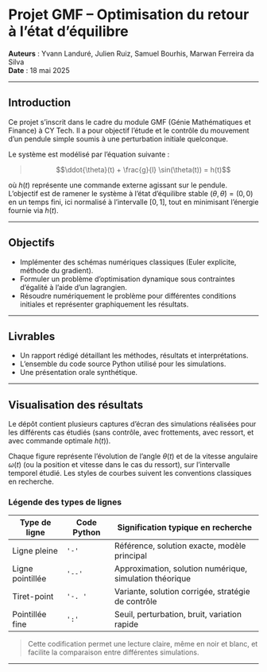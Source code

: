 # Projet GMF – Optimisation du retour à l’état d’équilibre

**Auteurs** : Yvann Landuré, Julien Ruiz, Samuel Bourhis, Marwan Ferreira da Silva  
**Date** : 18 mai 2025  

---

## Introduction

Ce projet s’inscrit dans le cadre du module GMF (Génie Mathématiques et Finance) à CY Tech. Il a pour objectif l’étude et le contrôle du mouvement d’un pendule simple soumis à une perturbation initiale quelconque.

Le système est modélisé par l’équation suivante :

> $$\ddot{\theta}(t) + \frac{g}{l} \sin(\theta(t)) = h(t)$$

où $h(t)$ représente une commande externe agissant sur le pendule. L’objectif est de ramener le système à l’état d’équilibre stable $(\theta, \dot{\theta}) = (0, 0)$ en un temps fini, ici normalisé à l’intervalle $[0, 1]$, tout en minimisant l’énergie fournie via $h(t)$.

---

## Objectifs

- Implémenter des schémas numériques classiques (Euler explicite, méthode du gradient).
- Formuler un problème d’optimisation dynamique sous contraintes d’égalité à l’aide d’un lagrangien.
- Résoudre numériquement le problème pour différentes conditions initiales et représenter graphiquement les résultats.

---

## Livrables

- Un rapport rédigé détaillant les méthodes, résultats et interprétations.
- L’ensemble du code source Python utilisé pour les simulations.
- Une présentation orale synthétique.

---

## Visualisation des résultats

Le dépôt contient plusieurs captures d’écran des simulations réalisées pour les différents cas étudiés (sans contrôle, avec frottements, avec ressort, et avec commande optimale $h(t)$).

Chaque figure représente l’évolution de l’angle $\theta(t)$ et de la vitesse angulaire $\omega(t)$ (ou la position et vitesse dans le cas du ressort), sur l’intervalle temporel étudié. Les styles de courbes suivent les conventions classiques en recherche.

### Légende des types de lignes

| Type de ligne     | Code Python | Signification typique en recherche                         |
|-------------------|-------------|-------------------------------------------------------------|
| Ligne pleine       | `'-'`       | Référence, solution exacte, modèle principal                |
| Ligne pointillée   | `'--'`      | Approximation, solution numérique, simulation théorique     |
| Tiret-point        | `'-. '`     | Variante, solution corrigée, stratégie de contrôle          |
| Pointillée fine    | `':'`       | Seuil, perturbation, bruit, variation rapide                |

> Cette codification permet une lecture claire, même en noir et blanc, et facilite la comparaison entre différentes simulations.

---
